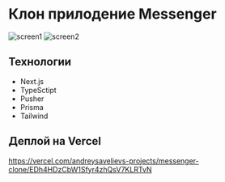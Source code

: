 # Клон прилодение Messenger

![screen1](https://github.com/user-attachments/assets/041ce068-4bcf-44e6-9b2f-96557d6fb21c)
![screen2](https://github.com/user-attachments/assets/9fba6981-5ded-4ec1-bcde-12c7407afd1b)

## Технологии
 - Next.js
 - TypeSctipt
 - Pusher
 - Prisma
 - Tailwind
## Деплой на Vercel

https://vercel.com/andreysavelievs-projects/messenger-clone/EDh4HDzCbW1Sfyr4zhQsV7KLRTvN
